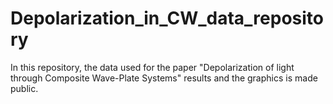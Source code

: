 # Depolarization_in_CW_data_repository
In this repository, the data used for the paper "Depolarization of light through Composite Wave-Plate Systems" results and the graphics is made public.
